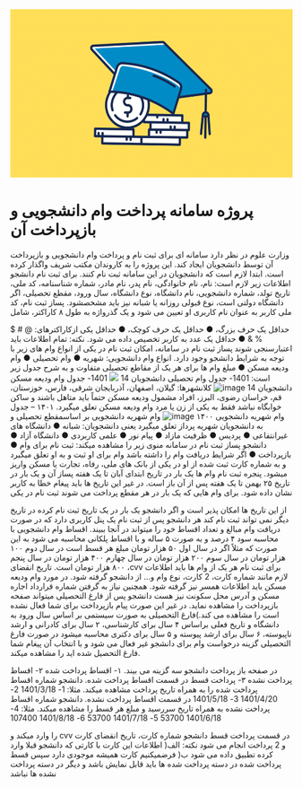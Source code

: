 <div>
  <img src="https://github.com/HoseinRezaeeM/student-loan-payment-system/blob/master/FHA-Student-Loan-Guideliness-1024x576.png" width="1000" height="300">
</div>
<div>
  <h1>پروژه سامانه پرداخت وام دانشجویی و بازپرداخت آن</h1>
</div>
<div>
  <p>
    وزارت علوم در نظر دارد سامانه ای برای ثبت نام و پرداخت وام دانشجویی و بازپرداخت آن
توسط دانشجویان ایجاد کند. این پروژه را به کاروندان مکتب شریف واگذار کرده است.
ابتدا لازم است که دانشجویان در این سامانه ثبت نام کنند. برای ثبت نام دانشجو
اطلاعات زیر لازم است:
نام، نام خانوادگی، نام پدر، نام مادر، شماره شناسنامه، کد ملی، تاریخ تولد، شماره
دانشجویی، نام دانشگاه، نوع دانشگاه، سال ورود، مقطع تحصیلی، اگر دانشگاه دولتی
است، نوع قبولی روزانه یا شبانه نیز باید مشخصشود.
پساز ثبت نام، کد ملی کاربر به عنوان نام کاربری او تعیین می شود و یک گذرواژه به طول
۸ کاراکتر، شامل
  </p>
</div>



حداقل یک حرف بزرگ، ●
حداقل یک حرف کوچک، ●
حداقل یکی ازکاراکترهای: @ # $ % & ●
حداقل یک عدد
به کاربر تخصیص داده می شود.
نکته: تمام اطلاعات باید اعتبارسنجی شوند
پساز ثبت نام در سامانه، امکان ثبت نام در یکی از انواع وام های زیر با توجه به شرایط
دانشجو وجود دارد.
انواع وام دانشجویی:
شهریه ●
وام تحصیلی ●
وام ودیعه مسکن ●
مبلغ وام ها برای هر یک از مقاطع تحصیلی متفاوت و به شرح جدول زیر است:
1401- جدول وام تحصیلی دانشجویان 14
<img src="https://github.com/HoseinRezaeeM/student-loan-payment-system/assets/143436672/e73ae8b8-591e-4ce7-b201-cd8fbd8e2647" height="100">
1401- جدول وام ودیعه مسکن دانشجویان 14
![image](https://github.com/HoseinRezaeeM/student-loan-payment-system/assets/143436672/ac83095e-fc97-4e14-8905-020189f52ff9)
کلانشهرها: گیلان، اصفهان، آذربایجان شرقی، فارس، خوزستان، قم، خراسان رضوی، البرز،
افراد مشمول ودیعه مسکن حتماً باید متاهل باشند و ساکن خوابگاه نباشد فقط به یکی از
زن یا مرد وام ودیعه مسکن تعلق میگیرد.
۱۴۰۱ – جدول وام شهریه دانشجویی ۱۴۰۰
![image](https://github.com/HoseinRezaeeM/student-loan-payment-system/assets/143436672/133658a3-9afc-49b4-8ff3-94d714d5847a)
وام شهریه دانشجویی بر اساسمقطع تحصیلی و به دانشجویان شهریه پرداز تعلق میگیرد
یعنی دانشجویان:
شبانه ●
دانشگاه های غیرانتفاعی ●
پردیس ●
ظرفیت مازاد ●
پیام نور ●
علمی کاربردی ●
دانشگاه آزاد ●
دانشجو پساز ثبت نام در سامانه منوی زیر را مشاهده میکند:
ثبت نام برای وام ●
بازپرداخت ●
اگر شرایط دریافت وام را داشته باشد وام برای او ثبت و به او تعلق میگیرد و به شماره
کارت ثبت شده از او در یکی از بانک های ملی، رفاه، تجارت یا مسکن واریز میشود.
پنجره ثبت نام وام ها یک بار در تاریخ ابتدای آبان تا یک هفته پساز آن و یک بار در تاریخ
۲۵ بهمن تا یک هفته پس از آن باز است. در غیر این تاریخ ها باید پیغام خطا به کاربر
نشان داده شود. برای وام هایی که یک بار در هر مقطع پرداخت می شوند ثبت نام در یکی

از این تاریخ ها امکان پذیر است و اگر دانشجو یک بار در یک تاریخ ثبت نام کرده در تاریخ
دیگر نمی تواند ثبت نام کند
هر دانشجو پس از ثبت نام یک پنل کاربری دارد که در صورت دریافت وام مبالغ و تعداد
اقساط خود را میتواند در آنجا ببیند. اقساط وام دانشجویی با محاسبه سود ۴ درصد و به
صورت ۵ ساله و با اقساط پلکانی محاسبه می شود به این صورت که مثلاً اگر در سال اول
۵۰ هزار تومان مبلغ هر قسط است در سال دوم ۱۰۰ هزار تومان در سال سوم ۲۰۰ هزار
تومان در سال چهارم ۴۰۰ هزار تومان در سال پنجم ۸۰۰ هزار تومان است.
تاریخ انقضای ،cvv برای ثبت نام هر یک از وام ها باید اطلاعات لازم مانند شماره کارت، 2
کارت، نوع وام و... از دانشجو گرفته شود. در مورد وام ودیعه مسکن باید اطلاعات همسر
نیز گرفته شود. همچنین نیاز به گرفتن شماره قرارداد اجاره مسکن و آدرس محل سکونت
نیز هست
دانشجو پس از فارغ التحصیلی میتواند صفحه بازپرداخت را مشاهده نماید. در غیر این
صورت پیام بازپرداخت برای شما فعال نشده است را مشاهده می کند.)فارغ التحصیلی به
صورت سیستمی بر اساس سال ورود به دانشگاه و تاریخ فعلی براساس ۴ سال برای
کارشناسی، ۲ سال برای کادرانی و ارشد ناپیوسته، ۶ سال برای ارشد پیوسته و ۵ سال برای
دکتری محاسبه میشود
در صورت فارغ التحصیلی گزینه درخواست وام برای دانشجو غیر فعال می شود و با انتخاب
آن پیغام شما فارغ التحصیل شده اید را مشاهده میکند.

در صفحه باز پرداخت دانشجو سه گزینه می بیند.
۱- اقساط پرداخت شده
۲- اقساط پرداخت نشده
۳- پرداخت قسط
در قسمت اقساط پرداخت شده. دانشجو شماره اقساط پرداخت شده را به همراه تاریخ
پرداخت مشاهده میکند.
مثلا:
1- 1401/3/18
2- 1401/4/20
3- 1401/5/18
در قسمت اقساط پرداخت نشده. دانشجو شماره اقساط پرداخت نشده به همراه تاریخ
سررسید و مبلغ هر قسط را مشاهده میکند.
مثلا:
4- 1401/6/18 53700
5- 1401/7/18 53700
6- 1401/8/18 107400

را وارد میکند و cvv در قسمت پرداخت قسط دانشجو شماره کارت، تاریخ انقضای کارت و 2
پرداخت انجام می شود
نکته:
الف( اطلاعات این کارت با کارتی که دانشجو قبلا وارد کرده تطبیق داده می شود
ب( فرضمیکنیم کارت همیشه موجودی دارد
سپس قسط پرداخت شده در دسته پرداخت شده ها باید قابل نمایش باشد و دیگر در
دسته پرداخت نشده ها نباشد 




